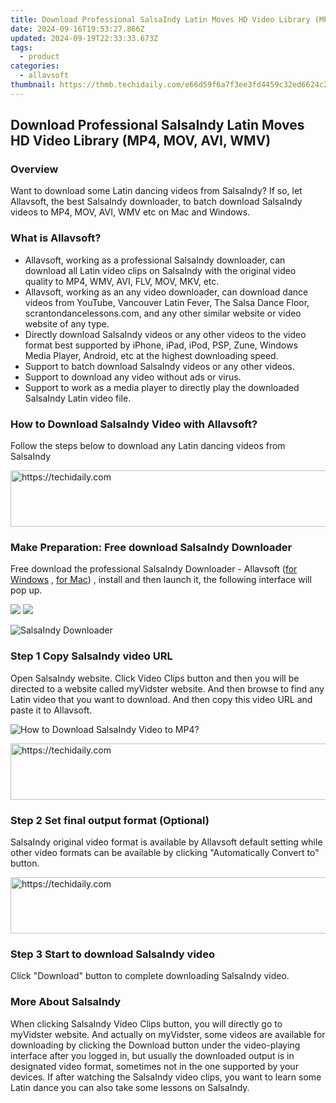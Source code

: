 ```yaml
---
title: Download Professional SalsaIndy Latin Moves HD Video Library (MP4, MOV, AVI, WMV)
date: 2024-09-16T19:53:27.866Z
updated: 2024-09-19T22:33:33.673Z
tags:
  - product
categories:
  - allavsoft
thumbnail: https://thmb.techidaily.com/e66d59f6a7f3ee3fd4459c32ed6624c2f6ec71360ee07a6e8330c6bbedc03c6e.jpg
---
```


## Download Professional SalsaIndy Latin Moves HD Video Library (MP4, MOV, AVI, WMV)

### Overview

Want to download some Latin dancing videos from SalsaIndy? If so, let Allavsoft, the best SalsaIndy downloader, to batch download SalsaIndy videos to MP4, MOV, AVI, WMV etc on Mac and Windows.

### What is Allavsoft?

* Allavsoft, working as a professional SalsaIndy downloader, can download all Latin video clips on SalsaIndy with the original video quality to MP4, WMV, AVI, FLV, MOV, MKV, etc.
* Allavsoft, working as an any video downloader, can download dance videos from YouTube, Vancouver Latin Fever, The Salsa Dance Floor, scrantondancelessons.com, and any other similar website or video website of any type.
* Directly download SalsaIndy videos or any other videos to the video format best supported by iPhone, iPad, iPod, PSP, Zune, Windows Media Player, Android, etc at the highest downloading speed.
* Support to batch download SalsaIndy videos or any other videos.
* Support to download any video without ads or virus.
* Support to work as a media player to directly play the downloaded SalsaIndy Latin video file.

### How to Download SalsaIndy Video with Allavsoft?

Follow the steps below to download any Latin dancing videos from SalsaIndy

<!-- affiliate ads begin -->
<a href="https://smilemakers.pxf.io/c/5597632/2123901/26106" target="_top" id="2123901">
  <img src="//a.impactradius-go.com/display-ad/26106-2123901" border="0" alt="https://techidaily.com" width="728" height="90"/>
</a>
<img height="0" width="0" src="https://smilemakers.pxf.io/i/5597632/2123901/26106" style="position:absolute;visibility:hidden;" border="0" />
<!-- affiliate ads end -->

### Make Preparation: Free download SalsaIndy Downloader

Free download the professional SalsaIndy Downloader - Allavsoft ([for Windows](https://tools.techidaily.com/allavsoft/products/) , [for Mac](https://tools.techidaily.com/allavsoft/products/)) , install and then launch it, the following interface will pop up.

[![](https://www.allavsoft.com/how-to/../images/how-to/free-download-win.jpg)](https://tools.techidaily.com/allavsoft/products/) [![](https://www.allavsoft.com/how-to/../images/how-to/free-download-mac.jpg)](https://tools.techidaily.com/allavsoft/products/)

![SalsaIndy Downloader](https://www.allavsoft.com/how-to/../images/allavsoft/screen-shot-600.jpg)

### Step 1 Copy SalsaIndy video URL

Open SalsaIndy website. Click Video Clips button and then you will be directed to a website called myVidster website. And then browse to find any Latin video that you want to download. And then copy this video URL and paste it to Allavsoft.

![How to Download SalsaIndy Video to MP4?](https://www.allavsoft.com/how-to/../images/how-to/download-rtmp-video/download-rtmp-video.jpg)

<!-- affiliate ads begin -->
<a href="https://unicoeye.pxf.io/c/5597632/2134223/18498" target="_top" id="2134223">
  <img src="//a.impactradius-go.com/display-ad/18498-2134223" border="0" alt="https://techidaily.com" width="728" height="90"/>
</a>
<img height="0" width="0" src="https://unicoeye.pxf.io/i/5597632/2134223/18498" style="position:absolute;visibility:hidden;" border="0" />
<!-- affiliate ads end -->

### Step 2 Set final output format (Optional)

SalsaIndy original video format is available by Allavsoft default setting while other video formats can be available by clicking "Automatically Convert to" button.

<!-- affiliate ads begin -->
<a href="https://aidotcom.pxf.io/c/5597632/2134500/19576" target="_top" id="2134500">
  <img src="//a.impactradius-go.com/display-ad/19576-2134500" border="0" alt="https://techidaily.com" width="600" height="90"/>
</a>
<img height="0" width="0" src="https://aidotcom.pxf.io/i/5597632/2134500/19576" style="position:absolute;visibility:hidden;" border="0" />
<!-- affiliate ads end -->

### Step 3 Start to download SalsaIndy video

Click "Download" button to complete downloading SalsaIndy video.

### More About SalsaIndy

When clicking SalsaIndy Video Clips button, you will directly go to myVidster website. And actually on myVidster, some videos are available for downloading by clicking the Download button under the video-playing interface after you logged in, but usually the downloaded output is in designated video format, sometimes not in the one supported by your devices. If after watching the SalsaIndy video clips, you want to learn some Latin dance you can also take some lessons on SalsaIndy.

<ins class="adsbygoogle"
     style="display:block"
     data-ad-format="autorelaxed"
     data-ad-client="ca-pub-7571918770474297"
     data-ad-slot="1223367746"></ins>

<ins class="adsbygoogle"
     style="display:block"
     data-ad-client="ca-pub-7571918770474297"
     data-ad-slot="8358498916"
     data-ad-format="auto"
     data-full-width-responsive="true"></ins>

